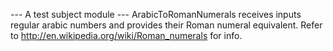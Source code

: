 --- A test subject module ---
ArabicToRomanNumerals receives inputs regular arabic numbers and provides their Roman numeral equivalent.
Refer to http://en.wikipedia.org/wiki/Roman_numerals for info.
